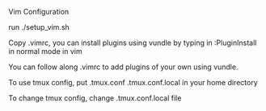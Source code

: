 Vim Configuration

run ./setup_vim.sh

Copy .vimrc, you can install plugins using vundle by typing in :PluginInstall in normal mode in vim

You can follow along .vimrc to add plugins of your own using vundle.

To use tmux config, put .tmux.conf .tmux.conf.local in your home directory

To change tmux config, change .tmux.conf.local file

